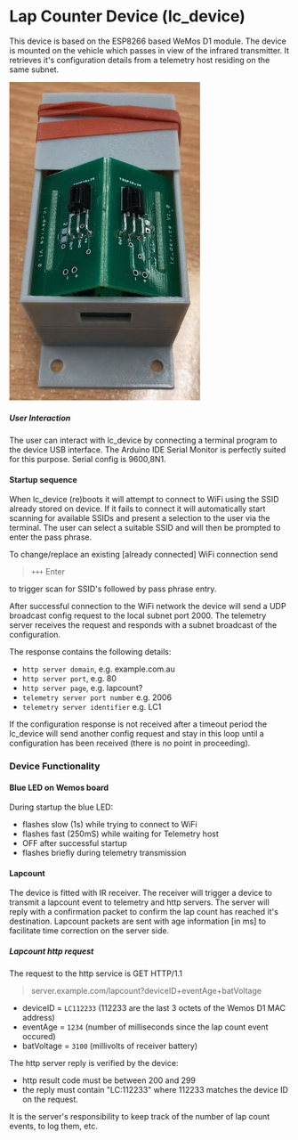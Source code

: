 # Lap Counter Device (lc_device)

This device is based on the ESP8266 based WeMos D1 module.
The device is mounted on the vehicle which passes in view of the infrared transmitter.
It retrieves it's configuration details from a telemetry host residing on the same subnet.

![Lap Counter Device](/lc_device/lc_device.jpg)

##### User Interaction
The user can interact with lc_device by connecting a terminal program to the
device USB interface. The Arduino IDE Serial Monitor is perfectly suited for
this purpose. Serial config is 9600,8N1.

#### Startup sequence
When lc_device (re)boots it will attempt to connect to WiFi using
the SSID already stored on device. If it fails to connect it will automatically start scanning for available SSIDs and present a selection to the user via the terminal. The user can select a suitable SSID and will then be prompted to enter the pass phrase.

To change/replace an existing [already connected] WiFi connection send 
> `+++` Enter

to trigger scan for SSID's followed by pass phrase entry. 

After successful connection to the WiFi network the device will send a UDP broadcast config request to the local subnet port 2000. The telemetry server receives the request and responds with a subnet broadcast of the configuration.

The response contains the following details:

- `http server domain`, e.g. example.com.au
- `http server port`, e.g. 80
- `http server page`, e.g. lapcount?
- `telemetry server port number` e.g. 2006
- `telemetry server identifier` e.g. LC1

If the configuration response is not received after a timeout period the
lc_device will send another config request and stay in this loop until
a configuration has been received (there is no point in proceeding).

### Device Functionality

#### Blue LED on Wemos board
During startup the blue LED:
- flashes slow (1s) while trying to connect to WiFi
- flashes fast (250mS) while waiting for Telemetry host
- OFF after successful startup
- flashes briefly during telemetry transmission

#### Lapcount
The device is fitted with IR receiver. The receiver will trigger a device to transmit a lapcount event to telemetry and http servers.
The server will reply with a confirmation packet to confirm the lap count has reached it's destination. Lapcount packets are sent with age information [in ms] to facilitate time correction on the server side.

##### Lapcount http request
The request to the http service is GET HTTP/1.1
> server.example.com/lapcount?deviceID+eventAge+batVoltage

- deviceID = `LC112233` (112233 are the last 3 octets of the Wemos D1 MAC address)
- eventAge = `1234` (number of milliseconds since the lap count event occured)
- batVoltage = `3100` (millivolts of receiver battery)

The http server reply is verified by the device:

- http result code must be between 200 and 299
- the reply must contain "LC:112233" where 112233 matches the device ID on the request.

It is the server's responsibility to keep track of the number of lap count events, to log them, etc.  
